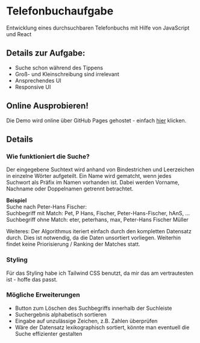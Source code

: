 # Telefonbuchaufgabe
Entwicklung eines durchsuchbaren Telefonbuchs mit Hilfe von JavaScript und React

## Details zur Aufgabe:
* Suche schon während des Tippens
* Groß- und Kleinschreibung sind irrelevant
* Ansprechendes UI
* Responsive UI

## Online Ausprobieren!
Die Demo wird online über GitHub Pages gehostet - einfach [hier](https://vinccenttt.github.io/phone-book/) klicken.

## Details

### Wie funktioniert die Suche? 
Der eingegebene Suchtext wird anhand von Bindestrichen und Leerzeichen in einzelne Wörter aufgeteilt. Ein Name wird gematcht, wenn jedes Suchwort als Präfix im Namen vorhanden ist. Dabei werden Vorname, Nachname oder Doppelnamen getrennt betrachtet.

**Beispiel**\
Suche nach Peter-Hans Fischer:\
Suchbegriff mit Match: Pet, P Hans, Fischer, Peter-Hans-Fischer, hAnS, ...\
Suchbegriff ohne Match: eter, peterhans, max, Peter-Hans Fischer Müller

Weiteres: Der Algorithmus iteriert einfach durch den kompletten Datensatz durch. Dies ist notwendig, da die Daten unsortiert vorliegen. Weiterhin findet keine Priorisierung / Ranking der Matches statt.

### Styling
Für das Styling habe ich Tailwind CSS benutzt, da mir das am vertrautesten ist - hoffe das passt.

### Mögliche Erweiterungen
* Button zum Löschen des Suchbegriffs innerhalb der Suchleiste
* Suchergebnis alphabetisch sortieren
* Eingabe auf unzulässige Zeichen, z.B. Zahlen überprüfen
* Wäre der Datensatz lexikographisch sortiert, könnte man eventuell die Suche effizienter gestalten


